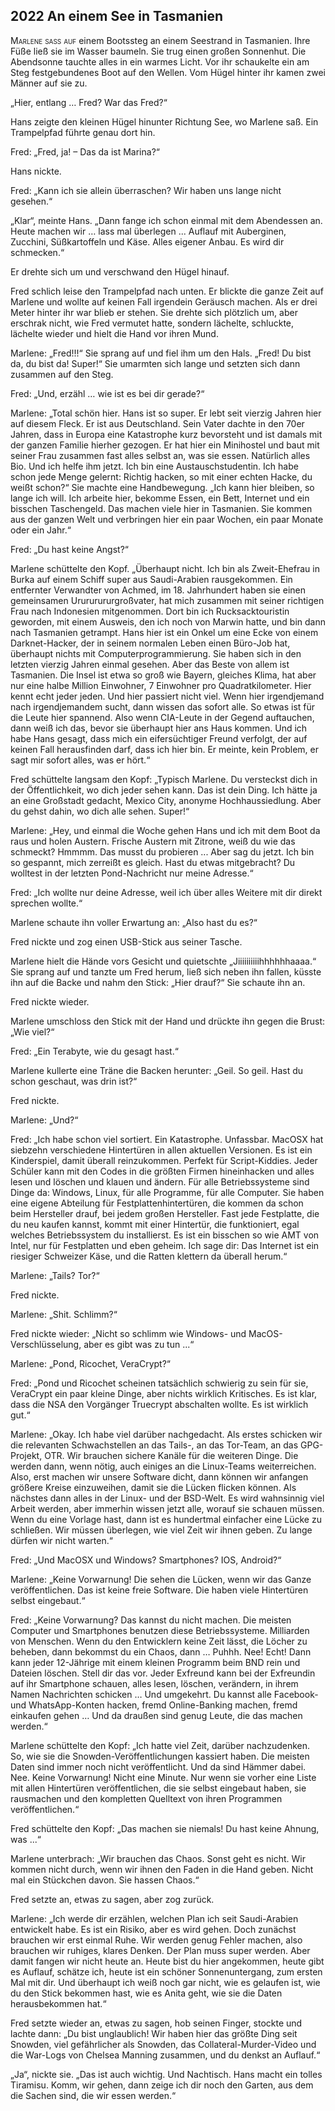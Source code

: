 ## **2022** An einem See in Tasmanien

<span style="font-variant:small-caps;">Marlene saß auf</span> einem Bootssteg an einem Seestrand in Tasmanien.
Ihre Füße ließ sie im Wasser baumeln.
Sie trug einen großen Sonnenhut.
Die Abendsonne tauchte alles in ein warmes Licht.
Vor ihr schaukelte ein am Steg festgebundenes Boot auf den Wellen.
Vom Hügel hinter ihr kamen zwei Männer auf sie zu.

„Hier, entlang … Fred? War das Fred?“

Hans zeigte den kleinen Hügel hinunter Richtung See, wo Marlene saß.
Ein Trampelpfad führte genau dort hin.

Fred: „Fred, ja!
– Das da ist Marina?“

Hans nickte.


Fred: „Kann ich sie allein überraschen?
Wir haben uns lange nicht gesehen.“

„Klar“, meinte Hans.
„Dann fange ich schon einmal mit dem Abendessen an.
Heute machen wir … lass mal überlegen ...
Auflauf mit Auberginen, Zucchini, Süßkartoffeln und Käse.
Alles eigener Anbau.
Es wird dir schmecken.“

Er drehte sich um und verschwand den Hügel hinauf.

Fred schlich leise den Trampelpfad nach unten.
Er blickte die ganze Zeit auf Marlene und wollte auf keinen Fall irgendein Geräusch machen.
Als er drei Meter hinter ihr war blieb er stehen.
Sie drehte sich plötzlich um, aber erschrak nicht, wie Fred vermutet hatte, sondern lächelte, schluckte, lächelte wieder und hielt die Hand vor ihren Mund.

Marlene: „Fred!!!“ Sie sprang auf und fiel ihm um den Hals.
„Fred!
Du bist da, du bist da!
Super!“ Sie umarmten sich lange und setzten sich dann zusammen auf den Steg.

Fred: „Und, erzähl … wie ist es bei dir gerade?“

Marlene: „Total schön hier.
Hans ist so super.
Er lebt seit vierzig Jahren hier auf diesem Fleck.
Er ist aus Deutschland.
Sein Vater dachte in den 70er Jahren, dass in Europa eine Katastrophe kurz bevorsteht und ist damals mit der ganzen Familie hierher gezogen.
Er hat hier ein Minihostel und baut mit seiner Frau zusammen fast alles selbst an, was sie essen.
Natürlich alles Bio.
Und ich helfe ihm jetzt.
Ich bin eine Austauschstudentin.
Ich habe schon jede Menge gelernt: Richtig hacken, so mit einer echten Hacke, du weißt schon?“
Sie machte eine Handbewegung.
„Ich kann hier bleiben, so lange ich will.
Ich arbeite hier, bekomme Essen, ein Bett, Internet und ein bisschen Taschengeld.
Das machen viele hier in Tasmanien.
Sie kommen aus der ganzen Welt und verbringen hier ein paar Wochen, ein paar Monate oder ein Jahr.“

Fred: „Du hast keine Angst?“

Marlene schüttelte den Kopf.
„Überhaupt nicht.
Ich bin als Zweit-Ehefrau in Burka auf einem Schiff super aus Saudi-Arabien rausgekommen.
Ein entfernter Verwandter von Achmed, im 18.
Jahrhundert haben sie einen gemeinsamen Urururururgroßvater, hat mich zusammen mit seiner richtigen Frau nach Indonesien mitgenommen.
Dort bin ich Rucksacktouristin geworden, mit einem Ausweis, den ich noch von Marwin hatte, und bin dann nach Tasmanien getrampt.
Hans hier ist ein Onkel um eine Ecke von einem Darknet-Hacker, der in seinem normalen Leben einen Büro-Job hat, überhaupt nichts mit Computerprogrammierung.
Sie haben sich in den letzten vierzig Jahren einmal gesehen.
Aber das Beste von allem ist Tasmanien.
Die Insel ist etwa so groß wie Bayern, gleiches Klima, hat aber nur eine halbe Million Einwohner, 7 Einwohner pro Quadratkilometer.
Hier kennt echt jeder jeden.
Und hier passiert nicht viel.
Wenn hier irgendjemand nach irgendjemandem sucht, dann wissen das sofort alle.
So etwas ist für die Leute hier spannend.
Also wenn CIA-Leute in der Gegend auftauchen, dann weiß ich das, bevor sie überhaupt hier ans Haus kommen.
Und ich habe Hans gesagt, dass mich ein eifersüchtiger Freund verfolgt, der auf keinen Fall herausfinden darf, dass ich hier bin.
Er meinte, kein Problem, er sagt mir sofort alles, was er hört.“

Fred schüttelte langsam den Kopf: „Typisch Marlene.
Du versteckst dich in der Öffentlichkeit, wo dich jeder sehen kann.
Das ist dein Ding.
Ich hätte ja an eine Großstadt gedacht, Mexico City, anonyme Hochhaussiedlung.
Aber du gehst dahin, wo dich alle sehen.
Super!“

Marlene: „Hey, und einmal die Woche gehen Hans und ich mit dem Boot da raus und holen Austern.
Frische Austern mit Zitrone, weiß du wie das schmeckt?
Hmmmm.
Das musst du probieren ...
Aber sag du jetzt.
Ich bin so gespannt, mich zerreißt es gleich.
Hast du etwas mitgebracht?
Du wolltest in der letzten Pond-Nachricht nur meine Adresse.“

Fred: „Ich wollte nur deine Adresse, weil ich über alles Weitere mit dir direkt sprechen wollte.“

Marlene schaute ihn voller Erwartung an: „Also hast du es?“

Fred nickte und zog einen USB-Stick aus seiner Tasche.

Marlene hielt die Hände vors Gesicht und quietschte „Jiiiiiiiiiihhhhhhaaaa.“ Sie sprang auf und tanzte um Fred herum, ließ sich neben ihn fallen, küsste ihn auf die Backe und nahm den Stick: „Hier drauf?“ Sie schaute ihn an.

Fred nickte wieder.

Marlene umschloss den Stick mit der Hand und drückte ihn gegen die Brust: „Wie viel?“

Fred: „Ein Terabyte, wie du gesagt hast.“

Marlene kullerte eine Träne die Backen herunter: „Geil.
So geil.
Hast du schon geschaut, was drin ist?“

Fred nickte.

Marlene: „Und?“

Fred: „Ich habe schon viel sortiert.
Ein Katastrophe.
Unfassbar.
MacOSX hat siebzehn verschiedene Hintertüren in allen aktuellen Versionen.
Es ist ein Kinderspiel, damit überall reinzukommen.
Perfekt für Script-Kiddies.
Jeder Schüler kann mit den Codes in die größten Firmen hineinhacken und alles lesen und löschen und klauen und ändern.
Für alle Betriebssysteme sind Dinge da: Windows, Linux, für alle Programme, für alle Computer.
Sie haben eine eigene Abteilung für Festplattenhintertüren, die kommen da schon beim Hersteller drauf, bei jedem großen Hersteller.
Fast jede Festplatte, die du neu kaufen kannst, kommt mit einer Hintertür, die funktioniert, egal welches Betriebssystem du installierst.
Es ist ein bisschen so wie AMT von Intel, nur für Festplatten und eben geheim.
Ich sage dir: Das Internet ist ein riesiger Schweizer Käse, und die Ratten klettern da überall herum.“

Marlene: „Tails?
Tor?“

Fred nickte.

Marlene: „Shit.
Schlimm?“ 

Fred nickte wieder: „Nicht so schlimm wie Windows- und MacOS-Verschlüsselung, aber es gibt was zu tun ...“

Marlene: „Pond, Ricochet, VeraCrypt?“

Fred: „Pond und Ricochet scheinen tatsächlich schwierig zu sein für sie, VeraCrypt ein paar kleine Dinge, aber nichts wirklich Kritisches.
Es ist klar, dass die NSA den Vorgänger Truecrypt abschalten wollte.
Es ist wirklich gut.“

Marlene: „Okay.
Ich habe viel darüber nachgedacht.
Als erstes schicken wir die relevanten Schwachstellen an das Tails-, an das Tor-Team, an das GPG-Projekt, OTR.
Wir brauchen sichere Kanäle für die weiteren Dinge.
Die werden dann, wenn nötig, auch einiges an die Linux-Teams weiterreichen.
Also, erst machen wir unsere Software dicht, dann können wir anfangen größere Kreise einzuweihen, damit sie die Lücken flicken können.
Als nächstes dann alles in der Linux- und der BSD-Welt.
Es wird wahnsinnig viel Arbeit werden, aber immerhin wissen jetzt alle, worauf sie schauen müssen.
Wenn du eine Vorlage hast, dann ist es hundertmal einfacher eine Lücke zu schließen.
Wir müssen überlegen, wie viel Zeit wir ihnen geben.
Zu lange dürfen wir nicht warten.“

Fred: „Und MacOSX und Windows?
Smartphones?
IOS, Android?“

Marlene: „Keine Vorwarnung!
Die sehen die Lücken, wenn wir das Ganze veröffentlichen.
Das ist keine freie Software.
Die haben viele Hintertüren selbst eingebaut.“

Fred: „Keine Vorwarnung?
Das kannst du nicht machen.
Die meisten Computer und Smartphones benutzen diese Betriebssysteme.
Milliarden von Menschen.
Wenn du den Entwicklern keine Zeit lässt, die Löcher zu beheben, dann bekommst du ein Chaos, dann … Puhhh.
Nee!
Echt!
Dann kann jeder 12-Jährige mit einem kleinen Programm beim BND rein und Dateien löschen.
Stell dir das vor.
Jeder Exfreund kann bei der Exfreundin auf ihr Smartphone schauen, alles lesen, löschen, verändern, in ihrem Namen Nachrichten schicken … Und umgekehrt.
Du kannst alle Facebook- und WhatsApp-Konten hacken, fremd Online-Banking machen, fremd einkaufen gehen … Und da draußen sind genug Leute, die das machen werden.“

Marlene schüttelte den Kopf: „Ich hatte viel Zeit, darüber nachzudenken.
So, wie sie die Snowden-Veröffentlichungen kassiert haben.
Die meisten Daten sind immer noch nicht veröffentlicht.
Und da sind Hämmer dabei.
Nee.
Keine Vorwarnung!
Nicht eine Minute.
Nur wenn sie vorher eine Liste mit allen Hintertüren veröffentlichen, die sie selbst eingebaut haben, sie rausmachen und den kompletten Quelltext von ihren Programmen veröffentlichen.“

Fred schüttelte den Kopf: „Das machen sie niemals!
Du hast keine Ahnung, was ...“

Marlene unterbrach: „Wir brauchen das Chaos.
Sonst geht es nicht.
Wir kommen nicht durch, wenn wir ihnen den Faden in die Hand geben.
Nicht mal ein Stückchen davon.
Sie hassen Chaos.“

Fred setzte an, etwas zu sagen, aber zog zurück.

Marlene: „Ich werde dir erzählen, welchen Plan ich seit Saudi-Arabien entwickelt habe.
Es ist ein Risiko, aber es wird gehen.
Doch zunächst brauchen wir erst einmal Ruhe.
Wir werden genug Fehler machen, also brauchen wir ruhiges, klares Denken.
Der Plan muss super werden.
Aber damit fangen wir nicht heute an.
Heute bist du hier angekommen, heute gibt es Auflauf, schätze ich, heute ist ein schöner Sonnenuntergang, zum ersten Mal mit dir.
Und überhaupt ich weiß noch gar nicht, wie es gelaufen ist, wie du den Stick bekommen hast, wie es Anita geht, wie sie die Daten herausbekommen hat.“

Fred setzte wieder an, etwas zu sagen, hob seinen Finger, stockte und lachte dann: „Du bist unglaublich!
Wir haben hier das größte Ding seit Snowden, viel gefährlicher als Snowden, das Collateral-Murder-Video und die War-Logs von Chelsea Manning zusammen, und du denkst an Auflauf.“

„Ja“, nickte sie.
„Das ist auch wichtig.
Und Nachtisch.
Hans macht ein tolles Tiramisu.
Komm, wir gehen, dann zeige ich dir noch den Garten, aus dem die Sachen sind, die wir essen werden.“
